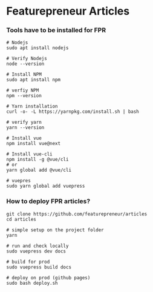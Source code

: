 
# Featurepreneur Articles


### Tools have to be installed for FPR
```
# Nodejs
sudo apt install nodejs

# Verify Nodejs
node --version

# Install NPM
sudo apt install npm

# verfiy NPM
npm --version

# Yarn installation
curl -o- -L https://yarnpkg.com/install.sh | bash

# verify yarn
yarn --version

# Install vue
npm install vue@next

# Install vue-cli
npm install -g @vue/cli
# or
yarn global add @vue/cli

# vuepres
sudo yarn global add vuepress

```


### How to deploy FPR articles?
```
git clone https://github.com/featurepreneur/articles
cd articles

# simple setup on the project folder
yarn

# run and check locally
sudo vuepress dev docs

# build for prod
sudo vuepress build docs

# deploy on prod (github pages)
sudo bash deploy.sh
```